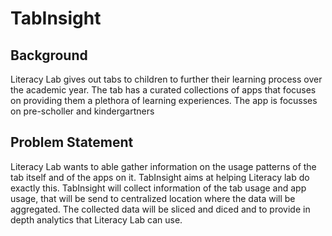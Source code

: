 # TabInsight

## Background 
Literacy Lab gives out tabs to children to further their learning process over the academic year. The tab has a curated collections of apps that focuses on providing them a plethora of learning experiences. The app is focusses on pre-scholler and kindergartners

## Problem Statement
Literacy Lab wants to able gather information on the usage patterns of the tab itself and of the apps on it.  TabInsight aims at helping Literacy lab do exactly this. TabInsight will collect information of the tab usage and app usage, that will be send to centralized location where the data will be aggregated. The collected data will be sliced and diced and to provide in depth analytics that Literacy Lab can use.

